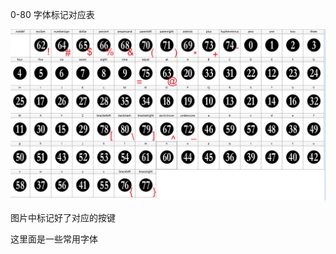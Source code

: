 

0-80 字体标记对应表

![image-20211113212735513](README.assets/image-20211113212735513.png)

图片中标记好了对应的按键



这里面是一些常用字体
